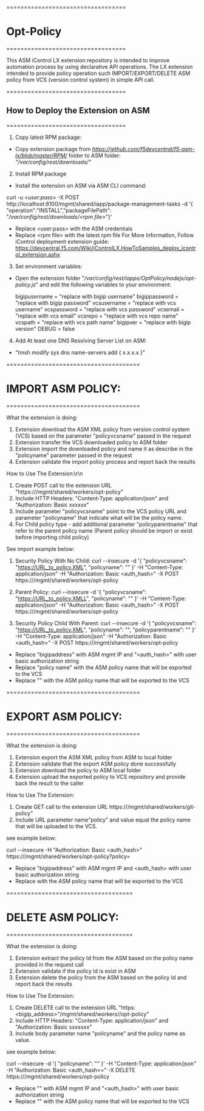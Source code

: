 ==================================

# Opt-Policy

==================================


This ASM iControl LX extension repository is intended to improve automation process by using declarative API operations.
The LX extension intended to provide policy operation such IMPORT/EXPORT/DELETE ASM policy from VCS (version control system) in simple API call.



==================================

## How to Deploy the Extension on ASM

==================================


1. Copy latest RPM package:

  - Copy extension package from _https://github.com/f5devcentral/f5-asm-lx/blob/master/RPM/_ folder to ASM folder:
   _"/var/config/rest/downloads/"_

2. Install RPM package

- Install the extension on ASM via ASM CLI command:

curl -u _\<user:pass\>_ -X POST http://localhost:8100/mgmt/shared/iapp/package-management-tasks -d '{ "operation":"INSTALL","packageFilePath":
"_/var/config/rest/downloads/\<rpm file\>_"}'

- Replace \<user:pass\> with the ASM credentials
- Replace \<rpm file\> with the latest rpm file
For More Information, Follow iControl deployment extension guide: https://devcentral.f5.com/Wiki/iControlLX.HowToSamples_deploy_icontrol_extension.ashx

3. Set environment variables:

- Open the extension folder "_/var/config/rest/iapps/OptPolicy/nodejs/opt-policy.js_" and edit the following variables to your environment:

    bigipusername = "replace with bigip username"
    bigippassword = "replace with bigip password"
    vcsusername = "replace with vcs username"
    vcspassword = "replace with vcs password"
    vcsemail = "replace with vcs email"
    vcsrepo = "replace with vcs repo name"
    vcspath = "replace with vcs path name"
    bigipver = "replace with bigip version"
    DEBUG = false

4. Add At least one DNS Resolving Server List on ASM:
- "tmsh modify sys dns name-servers add { x.x.x.x }"

======================================

# IMPORT ASM POLICY:

======================================

What the extension is doing:
1. Extension download the ASM XML policy from version control system (VCS) based on the parameter "policyvcsname" passed in the request
2. Extension transfer the VCS downloaded policy to ASM folder
3. Extension import the downloaded policy and name it as describe in the "policyname" parameter passed in the request
4. Extension validate the import policy process and report back the results


How to Use The Extension:\r\n
1. Create POST call to the extension URL "https://<bigipaddress>/mgmt/shared/workers/opt-policy"
2. Include HTTP Headers: "Content-Type: application/json" and "Authorization: Basic xxxxxx"
3. Include parameter "policyvcsname" point to the VCS policy URL and parameter "policyname" that indicate what will be the policy name.
4. For Child policy type - add additional parameter "policyparentname" that refer to the parent policy name (Parent policy should be import or exist before importing child policy)

See import example below:

1. Security Policy With No Child:
curl --insecure -d '{ "policyvcsname": "<https://URL_to_policy.XML>", "policyname": "<policy name>" }' -H "Content-Type: application/json" -H "Authorization: Basic <auth_hash>" -X POST https://<bigipaddress>/mgmt/shared/workers/opt-policy

2. Parent Policy:
curl --insecure -d '{ "policyvcsname": "<https://URL_to_policy.XMLL>", "policyname": "<policy name>" }' -H "Content-Type: application/json" -H "Authorization: Basic <auth_hash>" -X POST https://<bigipaddress>/mgmt/shared/workers/opt-policy

3. Security Policy Child With Parent:
curl --insecure -d '{ "policyvcsname": "<https://URL_to_policy.XML>", "policyname": "<policy name>", "policyparentname": "<parent policy name>" }' -H "Content-Type: application/json" -H "Authorization: Basic <auth_hash>" -X POST https://<bigipaddress>/mgmt/shared/workers/opt-policy

- Replace "bigipaddress" with ASM mgmt IP and "<auth_hash>" with user basic authorization string
- Replace "policy name" with the ASM policy name that will be exported to the VCS
- Replace "<parent policy name>" with the ASM policy name that will be exported to the VCS


======================================

# EXPORT ASM POLICY:

======================================

What the extension is doing:
1. Extension export the ASM XML policy from ASM to local folder
2. Extension validate that the export ASM policy done successfully
3. Extension download the policy to ASM local folder
3. Extension upload the exported policy to VCS repository and provide back the result to the caller  

How to Use The Extension:
1. Create GET call to the extension URL https://<bigipaddress>/mgmt/shared/workers/git-policy"
2. Include URL parameter name"policy" and value equal the policy name that will be uploaded to the VCS.

see example below:

curl --insecure -H "Authorization: Basic <auth_hash>" https://<bigipaddress>/mgmt/shared/workers/opt-policy?policy=<policy name>

- Replace "bigipaddress" with ASM mgmt IP and <auth_hash> with user basic authorization string
- Replace <policy name> with the ASM policy name that will be exported to the VCS


====================================

# DELETE ASM POLICY:

====================================

What the extension is doing:
1. Extension extract the policy Id from the ASM based on the policy name provided in the request call
2. Extension validate if the policy Id is exist in ASM
3. Extension delete the policy from the ASM based on the policy Id and report back the results

How to Use The Extension:
1. Create DELETE call to the extension URL "https:<bigip_address>"/mgmt/shared/workers//opt-policy"
2. Include HTTP Headers: "Content-Type: application/json" and "Authorization: Basic xxxxxxx"
3. Include body parameter name "policyname" and the policy name as value.

see example below:

curl --insecure -d '{ "policyname": "<policy name>" }' -H "Content-Type: application/json" -H "Authorization: Basic <auth_hash>=" -X DELETE https://<bigipaddress>/mgmt/shared/workers/opt-policy

- Replace "<bigipaddress>" with ASM mgmt IP and "<auth_hash>" with user basic authorization string
- Replace "<policy name>" with the ASM policy name that will be exported to the VCS
